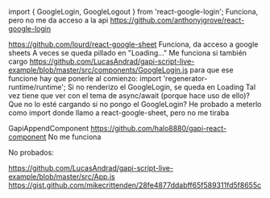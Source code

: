 import { GoogleLogin, GoogleLogout } from 'react-google-login';
Funciona, pero no me da acceso a la api
https://github.com/anthonyjgrove/react-google-login

https://github.com/lourd/react-google-sheet
Funciona, da acceso a google sheets
A veces se queda pillado en "Loading..."
Me funciona si también cargo https://github.com/LucasAndrad/gapi-script-live-example/blob/master/src/components/GoogleLogin.js
  para que ese funcione hay que ponerle al comienzo:
  import 'regenerator-runtime/runtime';
Si no renderizo el GoogleLogin, se queda en Loading
Tal vez tiene que ver con el tema de async/await (porque hace uso de ello)? Que no lo esté cargando si no pongo el GoogleLogin?
He probado a meterlo como import donde llamo a react-google-sheet, pero no me tiraba



GapiAppendComponent
https://github.com/halo8880/gapi-react-component
No me funciona


No probados:

https://github.com/LucasAndrad/gapi-script-live-example/blob/master/src/App.js
https://gist.github.com/mikecrittenden/28fe4877ddabff65f589311fd5f8655c
